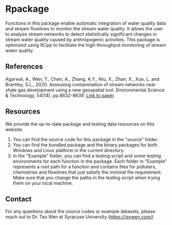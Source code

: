 # Rpackage

Functions in this package enable automatic integration of water quality data and stream flowlines to monitor the stream water quality. It allows the user to analyze stream networks to detect statistically significant changes in stream water quality caused by anthropogenic activities. This package is optimized using RCpp to facilitate the high-throughput monitoring of stream water quality.

## References

Agarwal, A., Wen, T., Chen, A., Zhang, A.Y., Niu, X., Zhan, X., Xue, L. and Brantley, S.L., 2020. Assessing contamination of stream networks near shale gas development using a new geospatial tool. Environmental Science & Technology, 54(14), pp.8632-8639. [Link to
paper](https://pubs.acs.org/doi/10.1021/acs.est.9b06761?fig=tgr1&ref=pdf)

## Resources

We provide the up-to-date package and testing data resources on this website.
1. You can find the source code for this package in the "source" folder.
2. You can find the bundled package and the binary packages for both Windows and Linux platform in the current directory.
3. In the "Example" folder, you can find a testing script and some testing environments for each function in the package. Each folder in "Example" represents a root path for a function and contains files for polluters, chemistries and flowlines that just satisfy the minimal file requirement. Make sure that you change the paths in the testing script when trying them on your local machine.

## Contact
For any questions about the source codes or example datasets, please reach out to Dr. Tao Wen at Syracuse University (https://jaywen.com/)
